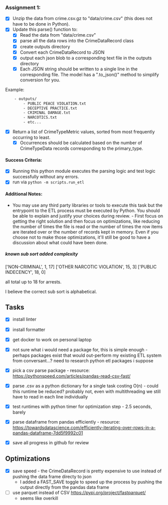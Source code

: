 ### Assignment 1:

- [x] Unzip the data from crime.csv.gz to "data/crime.csv" (this does not have to be done in Python).
- [x] Update this parse() function to:
  - [x] Read the data from "data/crime.csv"
  - [x] parse all the data rows into the CrimeDataRecord class
  - [x] create outputs directory
  - [x] Convert each CrimeDataRecord to JSON
  - [x] output each json blob to a corresponding text file in the outputs directory
  - [x] Each JSON string should be written to a single line in the corresponding file. The model has a ".to_json()" method to simplify conversion for you.

Example:

```bash
    - outputs/
        - PUBLIC PEACE VIOLATION.txt
        - DECEPTIVE PRACTICE.txt
        - CRIMINAL DAMAGE.txt
        - NARCOTICS.txt
        - etc...
```

- [x] Return a list of CrimeTypeMetric values, sorted from most frequently occurring to least.
  - [x] Occurrences should be calculated based on the number of CrimeTypeData records corresponding to the primary_type.

#### Success Criteria:

- [x] Running this python module executes the parsing logic and test logic successfully without any errors.
- [x] run via `python -m scripts.run_etl`

#### Additional Notes:

- You may use any third party libraries or tools to execute this task but the entrypoint to the ETL process must be executed by Python. You should be able to explain and justify your choices during review. - First focus on getting the right solution and then focus on optimizations, like reducing the number of times the file is read or the number of times the row items are iterated over or the number of records kept in memory. Even if you choose not to make those optimizations, it'll still be good to have a discussion about what could have been done.



##### known sub sort added complexity

['NON-CRIMINAL', 1, 17]
['OTHER NARCOTIC VIOLATION', 15, 3]
['PUBLIC INDECENCY', 18, 0]

all total up to 18 for arrests.

I believe the correct sub sort is alphabetical.

## Tasks

- [x] install linter
- [x] install formatter
- [x] get docker to work on personal laptop
- [x] not sure what i would need a package for, this is simple enough - perhaps packages exist that would out-perform my existing ETL system from conversant...? need to research python etl packages i suppose
- [x] pick a csv parse package - resource: https://pythonspeed.com/articles/pandas-read-csv-fast/
- [x] parse .csv as a python dictionary for a single task costing O(n) - could this runtime be reduced? probably not, even with multithreading we still have to read in each line individually
- [x] test runtimes with python timer for optimization step - 2.5 seconds, barely
- [x] parse dataframe from pandas efficiently - resource: https://towardsdatascience.com/efficiently-iterating-over-rows-in-a-pandas-dataframe-7dd5f9992c01
- [x] save all progress in github for review


## Optimizations

- [x] save speed - the CrimeDataRecord is pretty expensive to use instead of pushing the data frame directy to json
    - I added a FAST_SAVE toggle to speed up the process by pushing the output directly from the pandas data frame
- [ ] use parquet instead of CSV https://pypi.org/project/fastparquet/
    - seems like overkill
